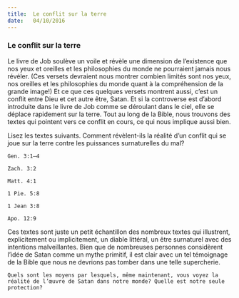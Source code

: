 ```yaml
---
title:  Le conflit sur la terre
date:   04/10/2016
---
```


### Le conflit sur la terre

Le livre de Job soulève un voile et révèle une dimension de l’existence que nos yeux et oreilles et les philosophies du monde ne pourraient jamais nous révéler. (Ces versets devraient nous montrer combien limités sont nos yeux, nos oreilles et les philosophies du monde quant à la compréhension de la grande image!) Et ce que ces quelques versets montrent aussi, c’est un conflit entre Dieu et cet autre être, Satan. Et si la controverse est d’abord introduite dans le livre de Job comme se déroulant dans le ciel, elle se déplace rapidement sur la terre. Tout au long de la Bible, nous trouvons des textes qui pointent vers ce conflit en cours, ce qui nous implique aussi bien.

Lisez les textes suivants. Comment révèlent-ils la réalité d’un conflit qui se joue sur la terre contre les puissances surnaturelles du mal?

`Gen. 3:1–4`

`Zach. 3:2`

`Matt. 4:1`

`1 Pie. 5:8`

`1 Jean 3:8`

`Apo. 12:9`

Ces textes sont juste un petit échantillon des nombreux textes qui illustrent, explicitement ou implicitement, un diable littéral, un être surnaturel avec des intentions malveillantes. Bien que de nombreuses personnes considèrent l’idée de Satan comme un mythe primitif, il est clair avec un tel témoignage de la Bible que nous ne devrions pas tomber dans une telle supercherie.
        
`Quels sont les moyens par lesquels, même maintenant, vous voyez la réalité de l’œuvre de Satan dans notre monde? Quelle est notre seule protection?`